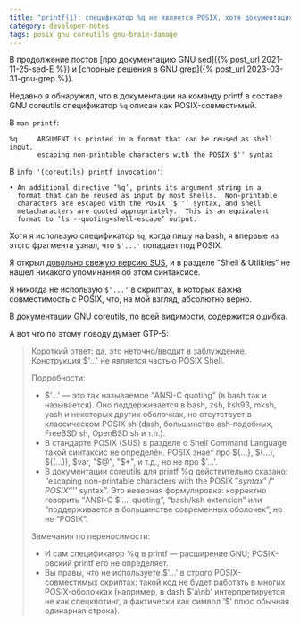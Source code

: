 ```yaml
---
title: "printf(1): спецификатор %q не является POSIX, хотя документация утверждает обратное"
category: developer-notes
tags: posix gnu coreutils gnu-brain-damage
---
```


В продолжение постов [про документацию GNU sed]({% post_url 2021-11-25-sed-E %}) и [спорные решения в GNU grep]({% post_url 2023-03-31-gnu-grep %}).

Недавно я обнаружил, что в документации на команду printf в составе GNU coreutils спецификатор `%q` описан как POSIX-совместимый.

В `man printf`:

```
%q     ARGUMENT is printed in a format that can be reused as shell input,
       escaping non-printable characters with the POSIX $'' syntax
```

В `info '(coreutils) printf invocation'`:

```
• An additional directive ‘%q’, prints its argument string in a
  format that can be reused as input by most shells.  Non-printable
  characters are escaped with the POSIX ‘$''’ syntax, and shell
  metacharacters are quoted appropriately.  This is an equivalent
  format to ‘ls --quoting=shell-escape’ output.
```

Хотя я использую спецификатор `%q`, когда пишу на bash, я впервые из этого фрагмента узнал, что `$'...'` попадает под POSIX.

Я открыл [довольно свежую версию SUS](https://pubs.opengroup.org/onlinepubs/9699919799/), и в разделе "Shell & Utilities" не нашел никакого упоминания об этом синтаксисе.

Я никогда не использую `$'...'` в скриптах, в которых важна совместимость с POSIX, что, на мой взгляд, абсолютно верно.

В документации GNU coreutils, по всей видимости, содержится ошибка.

А вот что по этому поводу думает GTP-5:

> Короткий ответ: да, это неточно/вводит в заблуждение. Конструкция $'…' не является частью POSIX Shell.
> 
> Подробности:
> 
> - $'…' — это так называемое “ANSI-C quoting” (в bash так и называется). Оно поддерживается в bash, zsh, ksh93, mksh, yash и некоторых других оболочках, но отсутствует в классическом POSIX sh (dash, большинство ash‑подобных, FreeBSD sh, OpenBSD sh и т.п.).
> - В стандарте POSIX (SUS) в разделе о Shell Command Language такой синтаксис не определён. POSIX знает про ${…}, $(…), $((…)), $var, "$@", "$*", и т.д., но не про $'…'.
> - В документации coreutils для printf %q действительно сказано: “escaping non-printable characters with the POSIX $'' syntax”/“POSIX ‘$''’ syntax”. Это неверная формулировка: корректно говорить “ANSI-C $'…' quoting”, “bash/ksh extension” или “поддерживается в большинстве современных оболочек”, но не “POSIX”.
> 
> Замечания по переносимости:
> 
> - И сам спецификатор %q в printf — расширение GNU; POSIX-овский printf его не определяет.
> - Вы правы, что не используете $'…' в строго POSIX-совместимых скриптах: такой код не будет работать в многих POSIX-оболочках (например, в dash $'a\nb' интерпретируется не как спецквотинг, а фактически как символ ‘$’ плюс обычная одинарная строка).

